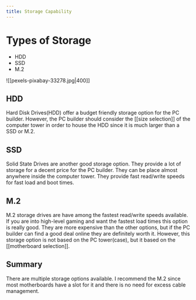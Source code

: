```yaml
---
title: Storage Capability
---
```

# Types of Storage

* HDD
* SSD
* M.2

![[pexels-pixabay-33278.jpg|400]]

## HDD

Hard Disk Drives(HDD) offer a budget friendly storage option for the PC builder. However, the PC builder should consider the [[size selection]] of the computer tower in order to house the HDD since it is much larger than a SSD or M.2. 

## SSD

Solid State Drives are another good storage option. They provide a lot of storage for a decent price for the PC builder. They can be place almost anywhere inside the computer tower. They provide fast read/write speeds for fast load and boot times.

## M.2

M.2 storage drives are have among the fastest read/write speeds available. If you are into high-level gaming and want the fastest load times this option is really good. They are more expensive than the other options, but if the PC builder can find a good deal online they are definitely worth it. However, this storage option is not based on the PC tower(case), but it based on the [[motherboard selection]].

## Summary

There are multiple storage options available. I recommend the M.2 since most motherboards have a slot for it and there is no need for excess cable management. 